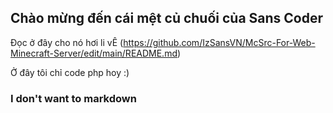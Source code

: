 ## Chào mừng đến cái mệt củ chuối của Sans Coder

Đọc ở đây cho nó hơi li vÊ (https://github.com/IzSansVN/McSrc-For-Web-Minecraft-Server/edit/main/README.md)

Ở đây tôi chỉ code php hoy :)

### I don't want to markdown
